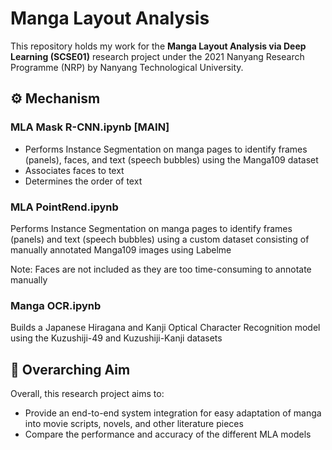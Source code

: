 # Manga Layout Analysis
This repository holds my work for the **Manga Layout Analysis via Deep Learning (SCSE01)** research project under the 2021 Nanyang Research Programme (NRP) by Nanyang Technological University.

## ⚙️ Mechanism
### MLA Mask R-CNN.ipynb [MAIN]
- Performs Instance Segmentation on manga pages to identify frames (panels), faces, and text (speech bubbles) using the Manga109 dataset
- Associates faces to text
- Determines the order of text

### MLA PointRend.ipynb
Performs Instance Segmentation on manga pages to identify frames (panels) and text (speech bubbles) using a custom dataset consisting of manually annotated Manga109 images using Labelme

Note: Faces are not included as they are too time-consuming to annotate manually

### Manga OCR.ipynb
Builds a Japanese Hiragana and Kanji Optical Character Recognition model using the Kuzushiji-49 and Kuzushiji-Kanji datasets

## 🎯 Overarching Aim
Overall, this research project aims to:
- Provide an end-to-end system integration for easy adaptation of manga into movie scripts, novels, and other literature pieces
- Compare the performance and accuracy of the different MLA models
